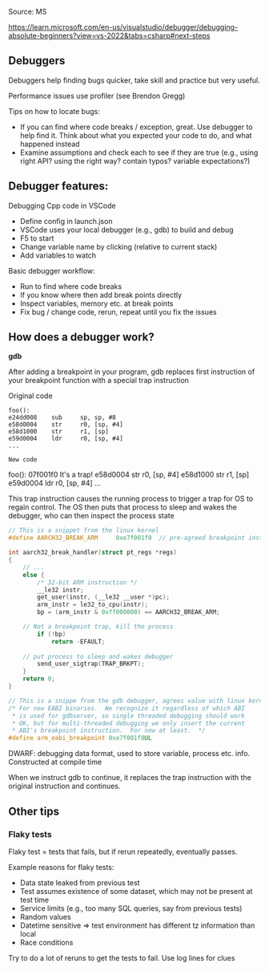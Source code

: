 Source: MS

https://learn.microsoft.com/en-us/visualstudio/debugger/debugging-absolute-beginners?view=vs-2022&tabs=csharp#next-steps




## Debuggers

Debuggers help finding bugs quicker, take skill and practice but very useful.

Performance issues use profiler (see Brendon Gregg)

Tips on how to locate bugs:
- If you can find where code breaks / exception, great. Use debugger to help find it. Think about what you expected your code to do, and what happened instead
- Examine assumptions and check each to see if they are true (e.g., using right API? using the right way? contain typos? variable expectations?)

## Debugger features:

Debugging Cpp code in VSCode

- Define config in launch.json
- VSCode uses your local debugger (e.g., gdb) to build and debug
- F5 to start
- Change variable name by clicking (relative to current stack)
- Add variables to watch



Basic debugger workflow:
- Run to find where code breaks
- If you know where then add break points directly
- Inspect variables, memory etc. at break points
- Fix bug / change code, rerun, repeat until you fix the issues





## How does a debugger work?


**gdb**

After adding a breakpoint in your program, gdb replaces first instruction of your breakpoint function with a special trap instruction

Original code
```
foo():
e24dd008    sub     sp, sp, #8
e58d0004    str     r0, [sp, #4]
e58d1000    str     r1, [sp]
e59d0004    ldr     r0, [sp, #4]
...

New code
```
foo():
07f001f0    It's a trap!
e58d0004    str     r0, [sp, #4]
e58d1000    str     r1, [sp]
e59d0004    ldr     r0, [sp, #4]
...

This trap instruction causes the running process to trigger a trap for OS to regain control. The OS then puts that process to sleep and wakes the debugger, who can then inspect the process state

```c
// This is a snippet from the linux kernel
#define AARCH32_BREAK_ARM     0xe7f001f0  // pre-agreed breakpoint instruction

int aarch32_break_handler(struct pt_regs *regs)
{
    // ...
    else {
        /* 32-bit ARM instruction */
        __le32 instr;
        get_user(instr, (__le32 __user *)pc);
        arm_instr = le32_to_cpu(instr);
        bp = (arm_instr & 0xff000000) == AARCH32_BREAK_ARM;

	// Not a breakpoint trap, kill the process
        if (!bp)
            return -EFAULT;
	
	// put process to sleep and wakes debugger
        send_user_sigtrap(TRAP_BRKPT);
    }
    return 0;
}
```

```c
// This is a snippe from the gdb debugger, agrees value with linux kernel
/* For new EABI binaries.  We recognize it regardless of which ABI
 * is used for gdbserver, so single threaded debugging should work
 * OK, but for multi-threaded debugging we only insert the current
 * ABI's breakpoint instruction.  For now at least.  */
#define arm_eabi_breakpoint 0xe7f001f0UL
```

DWARF: debugging data format, used to store variable, process etc. info. Constructed at compile time

When we instruct gdb to continue, it replaces the trap instruction with the original instruction and continues.




## Other tips

### Flaky tests

Flaky test = tests that fails, but if rerun repeatedly, eventually passes.

Example reasons for flaky tests:
- Data state leaked from previous test
- Test assumes existence of some dataset, which may not be present at test time
- Service limits (e.g., too many SQL queries, say from previous tests)
- Random values
- Datetime sensitive => test environment has different tz information than local
- Race conditions

Try to do a lot of reruns to get the tests to fail. Use log lines for clues







